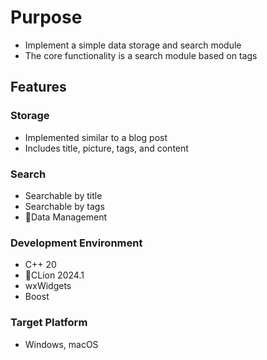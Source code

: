 
# Purpose

- Implement a simple data storage and search module
- The core functionality is a search module based on tags

## Features

### Storage

- Implemented similar to a blog post
- Includes title, picture, tags, and content

### Search

- Searchable by title
- Searchable by tags
- Data Management

### Development Environment

- C++ 20
- CLion 2024.1
- wxWidgets
- Boost

### Target Platform

- Windows, macOS
